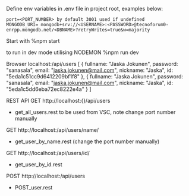 Define env variables in .env file in project root, examples below:

    port=<PORT_NUMBER> by default 3001 used if undefined
    MONGODB_URI= mongodb+srv://<USERNAME>:<PASSWORD>@tecnoforum0-enrpp.mongodb.net/<DBNAME>?retryWrites=true&w=majority


Start with 
%npm start

to run in dev mode utilising NODEMON 
%npm run dev


Browser localhost:<PORT>/api/users 
    [
        {
            fullname: "Jaska Jokunen",
            password: "sanasala",
            email: "jaska.jokunen@mail.com",
            nickname: "Jaska",
            id: "5eda1c51cc9d6412209bf1f8"
        },
        {
            fullname: "Jaska Jokunen",
            password: "sanasala",
            email: "jaska.jokunen@mail.com",
            nickname: "Jaska",
            id: "5eda1c5dd6eba72ec8222e4a"
        }
    ]


REST API 
GET http://localhost:{<PORT>}/api/users
- get_all_users.rest to be used from VSC, note change port number manually

GET http://localhost:<PORT>/api/users/name/<NAME>
- get_user_by_name.rest (change the port number manually)

GET http://localhost:<PORT>/api/users/id/<id>
- get_user_by_id.rest

POST http://localhost:<PORT>/api/users 
- POST_user.rest